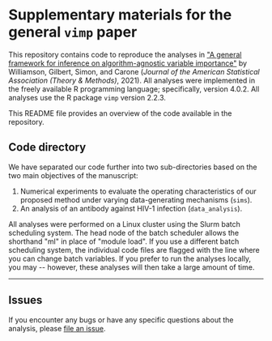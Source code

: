 # Supplementary materials for the general `vimp` paper

This repository contains code to reproduce the analyses in ["A general framework for inference on algorithm-agnostic variable importance"](https://arxiv.org/abs/2004.03683) by Williamson, Gilbert, Simon, and Carone (*Journal of the American Statistical Association (Theory & Methods)*, 2021). All analyses were implemented in the freely available R programming language; specifically, version 4.0.2. All analyses use the R package `vimp` version 2.2.3.

This README file provides an overview of the code available in the repository.  

## Code directory

We have separated our code further into two sub-directories based on the two main objectives of the manuscript:

1. Numerical experiments to evaluate the operating characteristics of our proposed method under varying data-generating mechanisms (`sims`).
2. An analysis of an antibody against HIV-1 infection (`data_analysis`).

All analyses were performed on a Linux cluster using the Slurm batch scheduling system. The head node of the batch scheduler allows the shorthand "ml" in place of "module load". If you use a different batch scheduling system, the individual code files are flagged with the line where you can change batch variables. If you prefer to run the analyses locally, you may -- however, these analyses will then take a large amount of time.

-----

## Issues

If you encounter any bugs or have any specific questions about the analysis, please
[file an issue](https://github.com/bdwilliamson/vimp_supplementary/issues).
